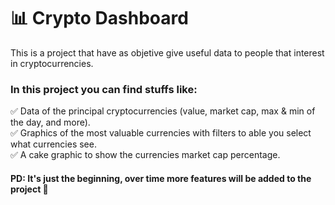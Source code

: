 # 📊 Crypto Dashboard
This is a project that have as objetive give useful data to people that interest in cryptocurrencies.

### In this project you can find stuffs like:
✅ Data of the principal cryptocurrencies (value, market cap, max & min of the day, and more).\
✅ Graphics of the most valuable currencies with filters to able you select what currencies see.\
✅ A cake graphic to show the currencies market cap percentage.

#### PD: It's just the beginning, over time more features will be added to the project 🚀
